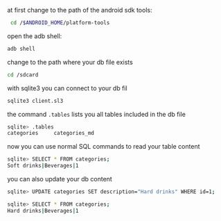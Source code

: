 at first change to the path of the android sdk tools:
```bash
 cd /$ANDROID_HOME/platform-tools
```

open the adb shell:
```bash
adb shell
```

change to the path where your db file exists
```bash
cd /sdcard
```

with sqlite3 you can connect to your db fil
```bash
sqlite3 client.sl3
```

the command `.tables` lists you all tables included in the db file
```bash
sqlite> .tables
categories     categories_md
```

now you can use normal SQL commands to read your table content
```bash
sqlite> SELECT * FROM categories;
Soft drinks|Beverages|1
```

you can also update your db content
```bash
sqlite> UPDATE categories SET description="Hard drinks" WHERE id=1;

sqlite> SELECT * FROM categories;
Hard drinks|Beverages|1
```



